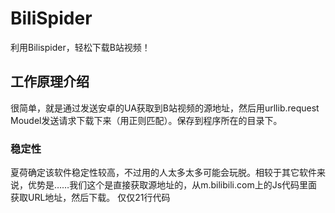 # BiliSpider
利用Bilispider，轻松下载B站视频！
## 工作原理介绍
很简单，就是通过发送安卓的UA获取到B站视频的源地址，然后用urllib.request Moudel发送请求下载下来（用正则匹配）。保存到程序所在的目录下。
### 稳定性
夏荷确定该软件稳定性较高，不过用的人太多太多可能会玩脱。相较于其它软件来说，优势是……我们这个是直接获取源地址的，从m.bilibili.com上的Js代码里面获取URL地址，然后下载。
仅仅21行代码
